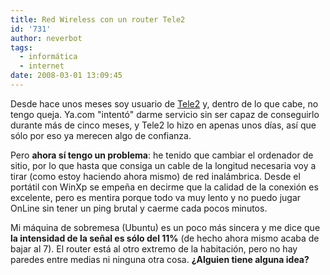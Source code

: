 ```yaml
---
title: Red Wireless con un router Tele2
id: '731'
author: neverbot
tags:
  - informática
  - internet
date: 2008-03-01 13:09:45
---
```


Desde hace unos meses soy usuario de [Tele2](www.tele2.es) y, dentro de lo que cabe, no tengo queja. Ya.com "intentó" darme servicio sin ser capaz de conseguirlo durante más de cinco meses, y Tele2 lo hizo en apenas unos días, así que sólo por eso ya merecen algo de confianza.

Pero **ahora sí tengo un problema**: he tenido que cambiar el ordenador de sitio, por lo que hasta que consiga un cable de la longitud necesaria voy a tirar (como estoy haciendo ahora mismo) de red inalámbrica. Desde el portátil con WinXp se empeña en decirme que la calidad de la conexión es excelente, pero es mentira porque todo va muy lento y no puedo jugar OnLine sin tener un ping brutal y caerme cada pocos minutos.

Mi máquina de sobremesa (Ubuntu) es un poco más sincera y me dice que **la intensidad de la señal es sólo del 11%** (de hecho ahora mismo acaba de bajar al 7). El router está al otro extremo de la habitación, pero no hay paredes entre medias ni ninguna otra cosa. **¿Alguien tiene alguna idea?**
